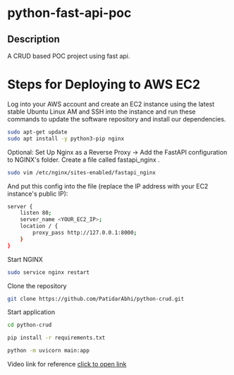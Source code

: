# python-fast-api-poc

## Description
A CRUD based POC project using fast api.

# Steps for Deploying to AWS EC2
Log into your AWS account and create an EC2 instance using the latest stable Ubuntu Linux AM and SSH into the instance 
and run these commands to update the software repository and install our dependencies.
```bash
sudo apt-get update
sudo apt install -y python3-pip nginx
```

Optional: Set Up Nginx as a Reverse Proxy -> Add the FastAPI configuration to NGINX's folder. Create a file called fastapi_nginx .

```bash
sudo vim /etc/nginx/sites-enabled/fastapi_nginx
```

And put this config into the file (replace the IP address with your EC2 instance's public IP):
```bash
server {
    listen 80;   
    server_name <YOUR_EC2_IP>;    
    location / {        
        proxy_pass http://127.0.0.1:8000;    
    }
}
```

Start NGINX
```bash
sudo service nginx restart
```

Clone the repository
```bash
git clone https://github.com/PatidarAbhi/python-crud.git
```

Start application
```bash
cd python-crud

pip install -r requirements.txt

python -m uvicorn main:app
```

Video link for reference [click to open link](https://www.youtube.com/watch?v=SgSnz7kW-Ko)